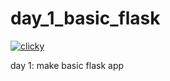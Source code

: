 # day_1_basic_flask

[![clicky](https://github.com/kennedy/day_1_basic_flask/actions/workflows/python-app.yml/badge.svg)](https://github.com/kennedy/day_1_basic_flask/actions/workflows/python-app.yml)

day 1: make basic flask app


